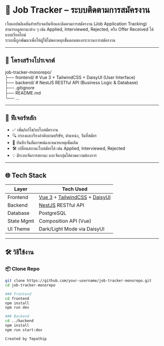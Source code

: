 # 📝 Job Tracker – ระบบติดตามการสมัครงาน

เว็บแอปพลิเคชันสำหรับจดบันทึกและติดตามการสมัครงาน (Job Application Tracking)  
สามารถดูสถานะต่าง ๆ เช่น Applied, Interviewed, Rejected, หรือ Offer Received ได้แบบเรียลไทม์  
ระบบนี้ถูกพัฒนาเพื่อให้ผู้ใช้ไม่พลาดทุกขั้นตอนของกระบวนการสมัครงาน

---

## 📁 โครงสร้างโปรเจกต์

job-tracker-monorepo/ </br>
├── frontend/ # Vue 3 + TailwindCSS + DaisyUI (User Interface) </br>
├── backend/ # NestJS RESTful API (Business Logic & Database) </br>
├── .gitignore </br>
├── README.md </br>
└── ...

---

## 🚀 ฟีเจอร์หลัก

- ✅ เพิ่ม/แก้ไข/ลบใบสมัครงาน
- 🔍 กรองและเรียงลำดับตามบริษัท, ตำแหน่ง, วันที่สมัคร
- 📅 บันทึกวันสัมภาษณ์และหมายเหตุเพิ่มเติม
- 🛠 เปลี่ยนสถานะใบสมัครได้ เช่น Applied, Interviewed, Rejected
- 💡 มีระบบจัดการสถานะ และจัดกลุ่มได้ตามความต้องการ

---

## 🌐 Tech Stack

| Layer       | Tech Used                                      |
|-------------|------------------------------------------------|
| Frontend    | [Vue 3](https://vuejs.org/) + [TailwindCSS](https://tailwindcss.com/) + [DaisyUI](https://daisyui.com/) |
| Backend     | [NestJS](https://nestjs.com/) RESTful API      |
| Database    | PostgreSQL                                     |
| State Mgmt  | Composition API (Vue)                          |
| UI Theme    | Dark/Light Mode via DaisyUI                   |

---

## 🛠 วิธีใช้งาน

### 📦 Clone Repo
```bash
git clone https://github.com/your-username/job-tracker-monorepo.git
cd job-tracker-monorepo

### Frontend
cd frontend
npm install
npm run dev

### Backend
cd ../backend
npm install
npm run start:dev

Created by Tepathip
